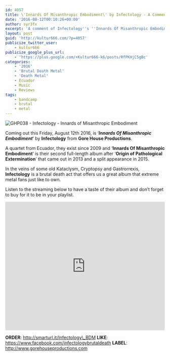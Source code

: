```yaml
---
id: 4057
title: \'Innards Of Misanthropic Embodiment\' by Infectology - A Comment
date: '2016-08-12T00:10:26+00:00'
author: syr3fx
excerpt: 'A comment of Infectology''s ''Innards Of Misanthropic Embodiment'' album (2016).'
layout: post
guid: 'http://kultur666.com/?p=4057'
publicize_twitter_user:
    - kultur666
publicize_google_plus_url:
    - 'https://plus.google.com/+Kultur666-k6/posts/RfPKHjC5gBc'
categories:
    - '2016'
    - 'Brutal Death Metal'
    - 'Death Metal'
    - Ecuador
    - Music
    - Reviews
tags:
    - bandcamp
    - brutal
    - metal
---
```


![GHP038 - Infectology - Innards of Misanthropic Embodiment](http://localhost:8080/wp-content/uploads/2016/08/ghp038-infectology-innards-of-misanthropic-embodiment.jpg?w=680)

Coming out this Friday, August 12th 2016, is ‘***Innards Of Misanthropic Embodiment***‘ by **Infectology** from **Gore House Productions**.

A quartet from Ecuador, they exist since 2009 and ‘**Innards Of Misanthropic Embodiment**‘ is their second full-length album after ‘**Origin of Pathological Extermination**‘ that came out in 2013 and a split appearance in 2015.

In the veins of some old Kataclysm, Cryptopsy and Gastrorrexis, **Infectology** is a brutal death act that offers us a great album that extreme metal fans just like to own.

Listen to the streaming below to have a taste of their album and don’t forget to buy for it to be in your playlist.

<iframe style="border: 0; width: 100%; height: 406px;" src="https://bandcamp.com/EmbeddedPlayer/album=3764019109/size=large/bgcol=333333/linkcol=e99708/tracklist=false/transparent=true/" seamless></iframe>

**ORDER**: http://smarturl.it/Infectology\_BDM
**LIKE**: https://www.facebook.com/infectologybrutaldeath
**LABEL**: http://www.gorehouseproductions.com